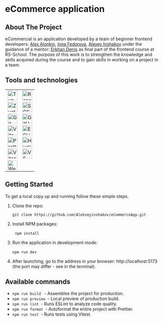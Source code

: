 # eCommerce application

## About The Project

eCommercial is an application developed by a team of beginner frontend developers:
[Alex Alonkin](https://github.com/nevox-alexxx),
[Inna Fedorova](https://github.com/IFMA25),
[Alexey Inshakov](https://github.com/Alekseyinshakov)
under the guidance of a mentor: [Erkhan Denis](https://github.com/ErkhanDV) as final part of the frontend course at RS-School.
The purpose of this work is to strengthen the knowledge and skills acquired during the course and to gain skills in working on a project in a team.

## Tools and technologies

<table>
  <tr>
    <td>
      <a href="https://www.typescriptlang.org/">
        <img src="https://img.shields.io/badge/-TypeScript-3178C6?logo=typescript&logoColor=white" alt="TypeScript" style="height:32px;">
      </a>
    </td>
    <td>
      <a href="https://reactjs.org/">
        <img src="https://img.shields.io/badge/-React-61DAFB?logo=react&logoColor=black" alt="React" style="height:32px;">
      </a>
    </td>
  </tr>
  <tr>
    <td>
      <a href="https://zustand-demo.pmnd.rs/">
        <img src="https://img.shields.io/badge/-Zustand-000000?logo=zustand&logoColor=white" alt="Zustand" style="height:32px;">
      </a>
    </td>
    <td>
      <a href="https://sass-lang.com/">
        <img src="https://img.shields.io/badge/-SCSS-CC6699?logo=sass&logoColor=white" alt="SCSS" style="height:32px;">
      </a>
    </td>
  </tr>
  <tr>
    <td>
      <a href="https://git-scm.com/">
        <img src="https://img.shields.io/badge/-Git-F05032?logo=git&logoColor=white" alt="Git" style="height:32px;">
      </a>
    </td>
    <td>
      <a href="https://github.com/">
        <img src="https://img.shields.io/badge/-GitHub-181717?logo=github&logoColor=white" alt="GitHub" style="height:32px;">
      </a>
    </td>
  </tr>
  <tr>
    <td>
      <a href="https://vitejs.dev/">
        <img src="https://img.shields.io/badge/-Vite-646CFF?logo=vite&logoColor=white" alt="Vite" style="height:32px;">
      </a>
    </td>
    <td>
      <a href="https://eslint.org/">
        <img src="https://img.shields.io/badge/-ESLint-4B32C3?logo=eslint&logoColor=white" alt="ESLint" style="height:32px;">
      </a>
    </td>
  </tr>
  <tr>
    <td>
      <a href="https://prettier.io/">
        <img src="https://img.shields.io/badge/-Prettier-F7B93E?logo=prettier&logoColor=black" alt="Prettier" style="height:32px;">
      </a>
    </td>
    <td>
      <a href="https://typicode.github.io/husky/">
        <img src="https://img.shields.io/badge/-Husky-000000?logo=husky&logoColor=white" alt="Husky" style="height:32px;">
      </a>
    </td>
  </tr>
  <tr>
    <td>
      <a href="https://vitest.dev/">
        <img src="https://img.shields.io/badge/-Vitest-6E9F18?logo=vitest&logoColor=white" alt="Vitest" style="height:32px;">
      </a>
    </td>
    <td>
      <a href="https://code.visualstudio.com/">
        <img src="https://img.shields.io/badge/-VS%20Code-007ACC?logo=visual-studio-code&logoColor=white" alt="VS Code" style="height:32px;">
      </a>
    </td>
  </tr>
  <tr>
    <td>
      <a href="https://www.jetbrains.com/webstorm/">
        <img src="https://img.shields.io/badge/-WebStorm-000?logo=webstorm&logoColor=white" alt="WebStorm" style="height:32px;">
      </a>
    </td>
    <td></td>
  </tr>
</table>

## Getting Started

To get a local copy up and running follow these simple steps.

1. Clone the repo: <pre> `git clone https://github.com/Alekseyinshakov/eCommerceApp.git ` </pre>
2. Install NPM packages: <pre> `npm install ` </pre>
3. Run the application in development mode: <pre> `npm run dev ` </pre>
4. After launching, go to the address in your browser: http://localhost:5173 (the port may differ - see in the terminal).

## Available commands

- `npm run build ` - Assembles the project for production.
- `npm run preview `- Local preview of production build.
- `npm run lint `- Runs ESLint to analyze code quality.
- `npm run format `- Autoformat the entire project with Prettier.
- `npm run test `- Runs tests using Vitest.
